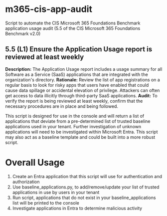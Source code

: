 # m365-cis-app-audit
Script to automate the CIS Microsoft 365 Foundations Benchmark application usage audit (5.5 of the CIS Microsoft 365 Foundations Benchmark v2.0)

## 5.5 (L1) Ensure the Application Usage report is reviewed at least weekly
**Description:**
The Application Usage report includes a usage summary for all Software as a Service 
(SaaS) applications that are integrated with the organization's directory.
**Rationale:**
Review the list of app registrations on a regular basis to look for risky apps that users 
have enabled that could cause data spillage or accidental elevation of privilege. 
Attackers can often get access to data illicitly through third-party SaaS applications.
**Audit:**
To verify the report is being reviewed at least weekly, confirm that the necessary 
procedures are in place and being followed.

This script is designed for use in the console and will return a list of applications that deviate from a pre-determined list of trusted baseline applications used in your tenant. Further investigation of unknown applications will need to be investigated within Microsoft Entra. This script may also act as a baseline template and could be built into a more robust script.

# Overall Usage
1. Create an Entra application that this script will use for authentication and authorization
2. Use baseline_applications.py, to add/remove/update your list of trusted applications in use by users in your tenant
3. Run script, applications that do not exist in your baseline_applications list will be printed to the console
4. Investigate applications in Entra to determine malicious activity
